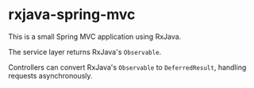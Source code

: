# rxjava-spring-mvc

This is a small Spring MVC application using RxJava.

The service layer returns RxJava's `Observable`.

Controllers can convert RxJava's `Observable` to `DeferredResult`, handling requests asynchronously.
